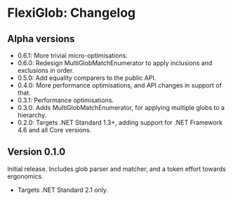 # FlexiGlob: Changelog

## Alpha versions

* 0.6.1: More trivial micro-optimisations.
* 0.6.0: Redesign MultiGlobMatchEnumerator to apply inclusions and exclusions in order.
* 0.5.0: Add equality comparers to the public API.
* 0.4.0: More performance optimisations, and API changes in support of that.
* 0.3.1: Performance optimisations.
* 0.3.0: Adds MultiGlobMatchEnumerator, for applying multiple globs to a hierarchy.
* 0.2.0: Targets .NET Standard 1.3+, adding support for .NET Framework 4.6 and all Core versions.

## Version 0.1.0

Initial release. Includes glob parser and matcher, and a token effort towards ergonomics.

* Targets .NET Standard 2.1 only.